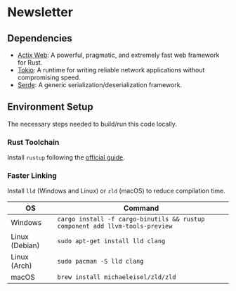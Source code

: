 # Newsletter

## Dependencies
- [Actix Web](https://actix.rs/ "actix.rs"): A powerful, pragmatic, and extremely fast web framework for Rust.
- [Tokio](https://tokio.rs/ "tokio.rs"): A runtime for writing reliable network applications without compromising speed.
- [Serde](https://serde.rs/ "serde.rs"): A generic serialization/deserialization framework.

## Environment Setup
The necessary steps needed to build/run this code locally.

### Rust Toolchain
Install `rustup` following the [official guide](https://www.rust-lang.org/tools/install "rust-lang.org").

### Faster Linking 
Install `lld` (Windows and Linux) or `zld` (macOS) to reduce compilation time.

| OS             | Command                                                                      |
|----------------|------------------------------------------------------------------------------|
| Windows        | `cargo install -f cargo-binutils && rustup component add llvm-tools-preview` |
| Linux (Debian) | `sudo apt-get install lld clang`                                             |
| Linux (Arch)   | `sudo pacman -S lld clang`                                                   |
| macOS          | `brew install michaeleisel/zld/zld`                                          |
